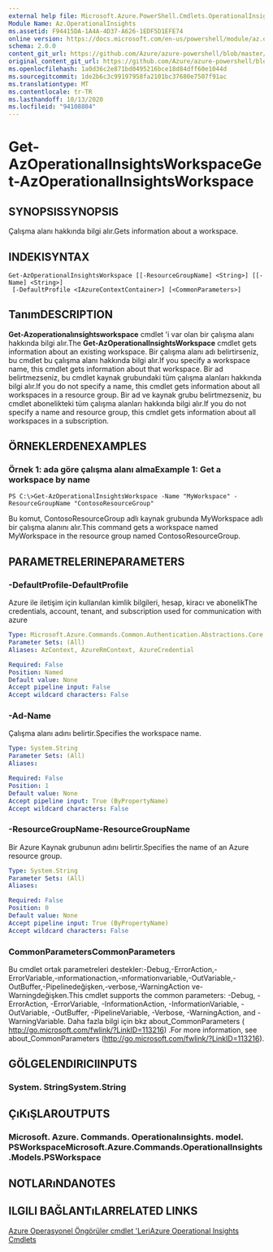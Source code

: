 ```yaml
---
external help file: Microsoft.Azure.PowerShell.Cmdlets.OperationalInsights.dll-Help.xml
Module Name: Az.OperationalInsights
ms.assetid: F94415DA-1A4A-4D37-A626-1EDF5D1EFE74
online version: https://docs.microsoft.com/en-us/powershell/module/az.operationalinsights/get-azoperationalinsightsworkspace
schema: 2.0.0
content_git_url: https://github.com/Azure/azure-powershell/blob/master/src/OperationalInsights/OperationalInsights/help/Get-AzOperationalInsightsWorkspace.md
original_content_git_url: https://github.com/Azure/azure-powershell/blob/master/src/OperationalInsights/OperationalInsights/help/Get-AzOperationalInsightsWorkspace.md
ms.openlocfilehash: 1a0d36c2e871bd0495216bce18d84dff60e1044d
ms.sourcegitcommit: 1de2b6c3c99197958fa2101bc37680e7507f91ac
ms.translationtype: MT
ms.contentlocale: tr-TR
ms.lasthandoff: 10/13/2020
ms.locfileid: "94108804"
---
```

# <span data-ttu-id="2c978-101">Get-AzOperationalInsightsWorkspace</span><span class="sxs-lookup"><span data-stu-id="2c978-101">Get-AzOperationalInsightsWorkspace</span></span>

## <span data-ttu-id="2c978-102">SYNOPSIS</span><span class="sxs-lookup"><span data-stu-id="2c978-102">SYNOPSIS</span></span>
<span data-ttu-id="2c978-103">Çalışma alanı hakkında bilgi alır.</span><span class="sxs-lookup"><span data-stu-id="2c978-103">Gets information about a workspace.</span></span>

## <span data-ttu-id="2c978-104">INDEKI</span><span class="sxs-lookup"><span data-stu-id="2c978-104">SYNTAX</span></span>

```
Get-AzOperationalInsightsWorkspace [[-ResourceGroupName] <String>] [[-Name] <String>]
 [-DefaultProfile <IAzureContextContainer>] [<CommonParameters>]
```

## <span data-ttu-id="2c978-105">Tanım</span><span class="sxs-lookup"><span data-stu-id="2c978-105">DESCRIPTION</span></span>
<span data-ttu-id="2c978-106">**Get-Azoperationalınsightsworkspace** cmdlet 'i var olan bir çalışma alanı hakkında bilgi alır.</span><span class="sxs-lookup"><span data-stu-id="2c978-106">The **Get-AzOperationalInsightsWorkspace** cmdlet gets information about an existing workspace.</span></span>
<span data-ttu-id="2c978-107">Bir çalışma alanı adı belirtirseniz, bu cmdlet bu çalışma alanı hakkında bilgi alır.</span><span class="sxs-lookup"><span data-stu-id="2c978-107">If you specify a workspace name, this cmdlet gets information about that workspace.</span></span>
<span data-ttu-id="2c978-108">Bir ad belirtmezseniz, bu cmdlet kaynak grubundaki tüm çalışma alanları hakkında bilgi alır.</span><span class="sxs-lookup"><span data-stu-id="2c978-108">If you do not specify a name, this cmdlet gets information about all workspaces in a resource group.</span></span>
<span data-ttu-id="2c978-109">Bir ad ve kaynak grubu belirtmezseniz, bu cmdlet abonelikteki tüm çalışma alanları hakkında bilgi alır.</span><span class="sxs-lookup"><span data-stu-id="2c978-109">If you do not specify a name and resource group, this cmdlet gets information about all workspaces in a subscription.</span></span>

## <span data-ttu-id="2c978-110">ÖRNEKLERDEN</span><span class="sxs-lookup"><span data-stu-id="2c978-110">EXAMPLES</span></span>

### <span data-ttu-id="2c978-111">Örnek 1: ada göre çalışma alanı alma</span><span class="sxs-lookup"><span data-stu-id="2c978-111">Example 1: Get a workspace by name</span></span>
```
PS C:\>Get-AzOperationalInsightsWorkspace -Name "MyWorkspace" -ResourceGroupName "ContosoResourceGroup"
```

<span data-ttu-id="2c978-112">Bu komut, ContosoResourceGroup adlı kaynak grubunda MyWorkspace adlı bir çalışma alanını alır.</span><span class="sxs-lookup"><span data-stu-id="2c978-112">This command gets a workspace named MyWorkspace in the resource group named ContosoResourceGroup.</span></span>

## <span data-ttu-id="2c978-113">PARAMETRELERINE</span><span class="sxs-lookup"><span data-stu-id="2c978-113">PARAMETERS</span></span>

### <span data-ttu-id="2c978-114">-DefaultProfile</span><span class="sxs-lookup"><span data-stu-id="2c978-114">-DefaultProfile</span></span>
<span data-ttu-id="2c978-115">Azure ile iletişim için kullanılan kimlik bilgileri, hesap, kiracı ve abonelik</span><span class="sxs-lookup"><span data-stu-id="2c978-115">The credentials, account, tenant, and subscription used for communication with azure</span></span>

```yaml
Type: Microsoft.Azure.Commands.Common.Authentication.Abstractions.Core.IAzureContextContainer
Parameter Sets: (All)
Aliases: AzContext, AzureRmContext, AzureCredential

Required: False
Position: Named
Default value: None
Accept pipeline input: False
Accept wildcard characters: False
```

### <span data-ttu-id="2c978-116">-Ad</span><span class="sxs-lookup"><span data-stu-id="2c978-116">-Name</span></span>
<span data-ttu-id="2c978-117">Çalışma alanı adını belirtir.</span><span class="sxs-lookup"><span data-stu-id="2c978-117">Specifies the workspace name.</span></span>

```yaml
Type: System.String
Parameter Sets: (All)
Aliases:

Required: False
Position: 1
Default value: None
Accept pipeline input: True (ByPropertyName)
Accept wildcard characters: False
```

### <span data-ttu-id="2c978-118">-ResourceGroupName</span><span class="sxs-lookup"><span data-stu-id="2c978-118">-ResourceGroupName</span></span>
<span data-ttu-id="2c978-119">Bir Azure Kaynak grubunun adını belirtir.</span><span class="sxs-lookup"><span data-stu-id="2c978-119">Specifies the name of an Azure resource group.</span></span>

```yaml
Type: System.String
Parameter Sets: (All)
Aliases:

Required: False
Position: 0
Default value: None
Accept pipeline input: True (ByPropertyName)
Accept wildcard characters: False
```

### <span data-ttu-id="2c978-120">CommonParameters</span><span class="sxs-lookup"><span data-stu-id="2c978-120">CommonParameters</span></span>
<span data-ttu-id="2c978-121">Bu cmdlet ortak parametreleri destekler:-Debug,-ErrorAction,-ErrorVariable,-ınformationaction,-ınformationvariable,-OutVariable,-OutBuffer,-Pipelinedeğişken,-verbose,-WarningAction ve-Warningdeğişken.</span><span class="sxs-lookup"><span data-stu-id="2c978-121">This cmdlet supports the common parameters: -Debug, -ErrorAction, -ErrorVariable, -InformationAction, -InformationVariable, -OutVariable, -OutBuffer, -PipelineVariable, -Verbose, -WarningAction, and -WarningVariable.</span></span> <span data-ttu-id="2c978-122">Daha fazla bilgi için bkz about_CommonParameters ( http://go.microsoft.com/fwlink/?LinkID=113216) .</span><span class="sxs-lookup"><span data-stu-id="2c978-122">For more information, see about_CommonParameters (http://go.microsoft.com/fwlink/?LinkID=113216).</span></span>

## <span data-ttu-id="2c978-123">GÖLGELENDIRICI</span><span class="sxs-lookup"><span data-stu-id="2c978-123">INPUTS</span></span>

### <span data-ttu-id="2c978-124">System. String</span><span class="sxs-lookup"><span data-stu-id="2c978-124">System.String</span></span>

## <span data-ttu-id="2c978-125">ÇıKıŞLAR</span><span class="sxs-lookup"><span data-stu-id="2c978-125">OUTPUTS</span></span>

### <span data-ttu-id="2c978-126">Microsoft. Azure. Commands. Operationalınsights. model. PSWorkspace</span><span class="sxs-lookup"><span data-stu-id="2c978-126">Microsoft.Azure.Commands.OperationalInsights.Models.PSWorkspace</span></span>

## <span data-ttu-id="2c978-127">NOTLARıNDA</span><span class="sxs-lookup"><span data-stu-id="2c978-127">NOTES</span></span>

## <span data-ttu-id="2c978-128">ILGILI BAĞLANTıLAR</span><span class="sxs-lookup"><span data-stu-id="2c978-128">RELATED LINKS</span></span>

[<span data-ttu-id="2c978-129">Azure Operasyonel Öngörüler cmdlet 'Leri</span><span class="sxs-lookup"><span data-stu-id="2c978-129">Azure Operational Insights Cmdlets</span></span>](./Az.OperationalInsights.md)


